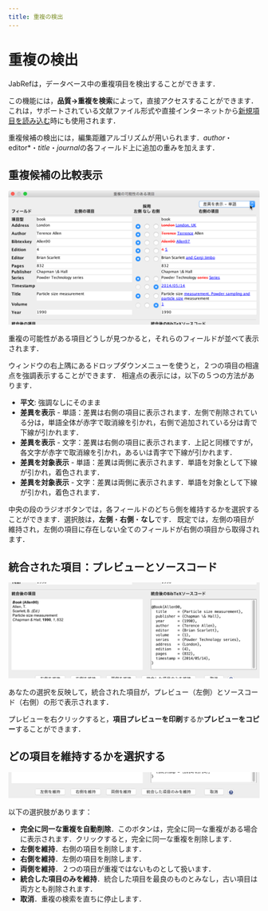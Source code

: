 ```yaml
---
title: 重複の検出
---
```


# 重複の検出

JabRefは，データベース中の重複項目を検出することができます．

この機能には，**品質→重複を検索**によって，直接アクセスすることができます．
これは，サポートされている文献ファイル形式や直接インターネットから[新規項目を読み込む](ImportInspectionDialog)時にも使用されます．

重複候補の検出には，編集距離アルゴリズムが用いられます．*author*・editor*・*title*・*journal*の各フィールド上に追加の重みを加えます．

## 重複候補の比較表示

![並列表示のスクリーンショット](./images/FindDuplicatesWindow-ParallelDisplay.png)

重複の可能性がある項目どうしが見つかると，それらのフィールドが並べて表示されます．

ウィンドウの右上隅にあるドロップダウンメニューを使うと，２つの項目の相違点を強調表示することができます．
相違点の表示には，以下の５つの方法があります．

- **平文**: 強調なしにそのまま
- **差異を表示** - 単語：差異は右側の項目に表示されます．左側で削除されている分は，単語全体が赤字で取消線を引かれ，右側で追加されている分は青で下線が引かれます．
- **差異を表示** - 文字：差異は右側の項目に表示されます．上記と同様ですが，各文字が赤字で取消線を引かれ，あるいは青字で下線が引かれます．
- **差異を対象表示** - 単語：差異は両側に表示されます．単語を対象として下線が引かれ，着色されます．
- **差異を対象表示** - 文字：差異は両側に表示されます．単語を対象として下線が引かれ，着色されます．

中央の段のラジオボタンでは，各フィールドのどちら側を維持するかを選択することができます．選択肢は，**左側**・**右側**・**なし**です．
既定では，左側の項目が維持され，左側の項目に存在しない全てのフィールドが右側の項目から取得されます．

## 統合された項目：プレビューとソースコード

![統合された項目のプレビューとソースコードのスクリーンショット](./images/FindDuplicatesWindow-PreviewAndCode.png)

あなたの選択を反映して，統合された項目が，プレビュー（左側）とソースコード（右側）の形で表示されます．

プレビューを右クリックすると，**項目プレビューを印刷**するか**プレビューをコピー**することができます．


## どの項目を維持するかを選択する

![どの項目を維持するか選択するためのボタンのスクリーンショット](./images/FindDuplicatesWindow-Selecting.png)

以下の選択肢があります：

- **完全に同一な重複を自動削除**．このボタンは，完全に同一な重複がある場合に表示されます．クリックすると，完全に同一な重複を削除します．
- **左側を維持**．右側の項目を削除します．
- **右側を維持**．左側の項目を削除します．
- **両側を維持**．２つの項目が重複ではないものとして扱います．
- **統合した項目のみを維持**．統合した項目を最良のものとみなし，古い項目は両方とも削除されます．
- **取消**．重複の検索を直ちに停止します．
